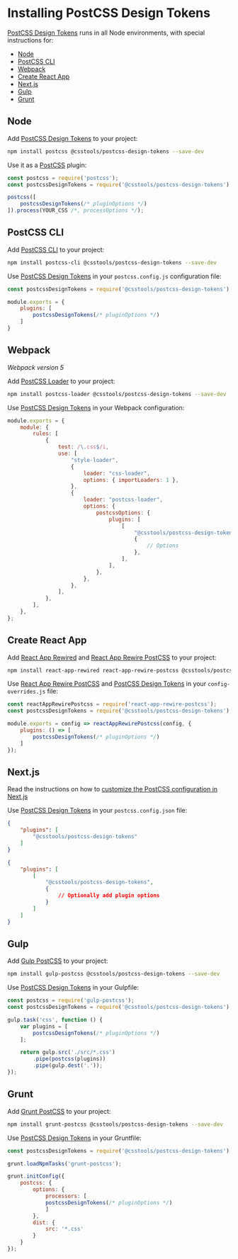 # Installing PostCSS Design Tokens

[PostCSS Design Tokens] runs in all Node environments, with special instructions for:

- [Node](#node)
- [PostCSS CLI](#postcss-cli)
- [Webpack](#webpack)
- [Create React App](#create-react-app)
- [Next.js](#nextjs)
- [Gulp](#gulp)
- [Grunt](#grunt)

## Node

Add [PostCSS Design Tokens] to your project:

```bash
npm install postcss @csstools/postcss-design-tokens --save-dev
```

Use it as a [PostCSS] plugin:

```js
const postcss = require('postcss');
const postcssDesignTokens = require('@csstools/postcss-design-tokens');

postcss([
	postcssDesignTokens(/* pluginOptions */)
]).process(YOUR_CSS /*, processOptions */);
```

## PostCSS CLI

Add [PostCSS CLI] to your project:

```bash
npm install postcss-cli @csstools/postcss-design-tokens --save-dev
```

Use [PostCSS Design Tokens] in your `postcss.config.js` configuration file:

```js
const postcssDesignTokens = require('@csstools/postcss-design-tokens');

module.exports = {
	plugins: [
		postcssDesignTokens(/* pluginOptions */)
	]
}
```

## Webpack

_Webpack version 5_

Add [PostCSS Loader] to your project:

```bash
npm install postcss-loader @csstools/postcss-design-tokens --save-dev
```

Use [PostCSS Design Tokens] in your Webpack configuration:

```js
module.exports = {
	module: {
		rules: [
			{
				test: /\.css$/i,
				use: [
					"style-loader",
					{
						loader: "css-loader",
						options: { importLoaders: 1 },
					},
					{
						loader: "postcss-loader",
						options: {
							postcssOptions: {
								plugins: [
									[
										"@csstools/postcss-design-tokens",
										{
											// Options
										},
									],
								],
							},
						},
					},
				],
			},
		],
	},
};
```

## Create React App

Add [React App Rewired] and [React App Rewire PostCSS] to your project:

```bash
npm install react-app-rewired react-app-rewire-postcss @csstools/postcss-design-tokens --save-dev
```

Use [React App Rewire PostCSS] and [PostCSS Design Tokens] in your
`config-overrides.js` file:

```js
const reactAppRewirePostcss = require('react-app-rewire-postcss');
const postcssDesignTokens = require('@csstools/postcss-design-tokens');

module.exports = config => reactAppRewirePostcss(config, {
	plugins: () => [
		postcssDesignTokens(/* pluginOptions */)
	]
});
```

## Next.js

Read the instructions on how to [customize the PostCSS configuration in Next.js](https://nextjs.org/docs/advanced-features/customizing-postcss-config)

Use [PostCSS Design Tokens] in your `postcss.config.json` file:

```json
{
	"plugins": [
		"@csstools/postcss-design-tokens"
	]
}
```

```json
{
	"plugins": [
		[
			"@csstools/postcss-design-tokens",
			{
				// Optionally add plugin options
			}
		]
	]
}
```

## Gulp

Add [Gulp PostCSS] to your project:

```bash
npm install gulp-postcss @csstools/postcss-design-tokens --save-dev
```

Use [PostCSS Design Tokens] in your Gulpfile:

```js
const postcss = require('gulp-postcss');
const postcssDesignTokens = require('@csstools/postcss-design-tokens');

gulp.task('css', function () {
	var plugins = [
		postcssDesignTokens(/* pluginOptions */)
	];

	return gulp.src('./src/*.css')
		.pipe(postcss(plugins))
		.pipe(gulp.dest('.'));
});
```

## Grunt

Add [Grunt PostCSS] to your project:

```bash
npm install grunt-postcss @csstools/postcss-design-tokens --save-dev
```

Use [PostCSS Design Tokens] in your Gruntfile:

```js
const postcssDesignTokens = require('@csstools/postcss-design-tokens');

grunt.loadNpmTasks('grunt-postcss');

grunt.initConfig({
	postcss: {
		options: {
			processors: [
			postcssDesignTokens(/* pluginOptions */)
			]
		},
		dist: {
			src: '*.css'
		}
	}
});
```

[Gulp PostCSS]: https://github.com/postcss/gulp-postcss
[Grunt PostCSS]: https://github.com/nDmitry/grunt-postcss
[PostCSS]: https://github.com/postcss/postcss
[PostCSS CLI]: https://github.com/postcss/postcss-cli
[PostCSS Loader]: https://github.com/postcss/postcss-loader
[PostCSS Design Tokens]: https://github.com/csstools/postcss-plugins/tree/main/plugins/postcss-design-tokens
[React App Rewire PostCSS]: https://github.com/csstools/react-app-rewire-postcss
[React App Rewired]: https://github.com/timarney/react-app-rewired
[Next.js]: https://nextjs.org

